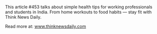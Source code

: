 This article #453 talks about simple health tips for working professionals and students in India. From home workouts to food habits — stay fit with Think News Daily.

Read more at: www.thinknewsdaily.com